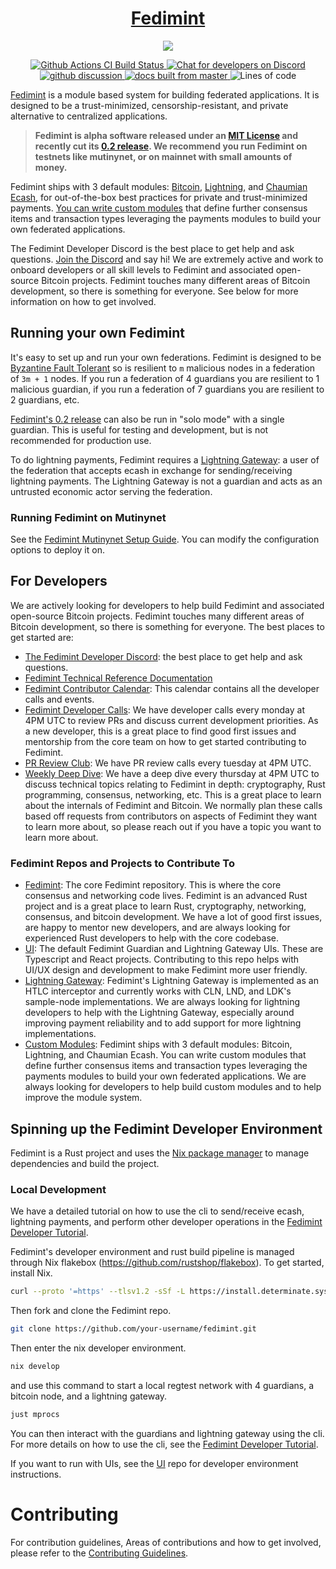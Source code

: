 <h1 align="center">
  <a href="https://fedimint.org">
    Fedimint
  </a>
</h1>

<p align="center">
    <img src="docs/banner.png">
</p>

<p align="center">
  <a href="https://github.com/fedimint/fedimint/actions/workflows/ci-nix.yml">
      <img src="https://github.com/fedimint/fedimint/actions/workflows/ci-nix.yml/badge.svg" alt="Github Actions CI Build Status">
  </a>
  <a href="https://chat.fedimint.org"><img alt="Chat for developers on Discord" src="https://img.shields.io/discord/990354215060795454?label=dev%20chat"></a>
  <a href="https://github.com/fedimint/fedimint/discussions">
    <img src="https://img.shields.io/badge/commmunity-discussion-blue" alt="github discussion">
  </a>
  <a href="https://docs.fedimint.org">
    <img src="https://img.shields.io/static/v1?label=Docs&message=master&color=007ec6&logo=GitBook&logoColor=ffffff" alt="docs built from master">
  </a>
  <img alt="Lines of code" src="https://img.shields.io/tokei/lines/github/fedimint/fedimint">
</p>

[Fedimint](https://fedimint.org) is a module based system for building federated applications. It is designed to be a trust-minimized, censorship-resistant, and private alternative to centralized applications.

> **Fedimint is alpha software released under an [MIT License](https://github.com/fedimint/fedimint/blob/master/LICENSE) and recently cut its [0.2 release](https://github.com/fedimint/fedimint/releases/latest). We recommend you run Fedimint on testnets like mutinynet, or on mainnet with small amounts of money.**

Fedimint ships with 3 default modules: [Bitcoin](https://github.com/bitcoin/bitcoin), [Lightning](https://github.com/lightning/bolts), and [Chaumian Ecash](https://en.wikipedia.org/wiki/Ecash), for out-of-the-box best practices for private and trust-minimized payments. [You can write custom modules](https://github.com/fedimint/fedimint-custom-modules-example) that define further consensus items and transaction types leveraging the payments modules to build your own federated applications.

The Fedimint Developer Discord is the best place to get help and ask questions. [Join the Discord](https://discord.gg/cEVEmqCgWG) and say hi! We are extremely active and work to onboard developers or all skill levels to Fedimint and associated open-source Bitcoin projects. Fedimint touches many different areas of Bitcoin development, so there is something for everyone. See below for more information on how to get involved.

## Running your own Fedimint

It's easy to set up and run your own federations. Fedimint is designed to be [Byzantine Fault Tolerant](https://en.wikipedia.org/wiki/Byzantine_fault) so is resilient to `m` malicious nodes in a federation of `3m + 1` nodes. If you run a federation of 4 guardians you are resilient to 1 malicious guardian, if you run a federation of 7 guardians you are resilient to 2 guardians, etc.

[Fedimint's 0.2 release](https://github.com/fedimint/fedimint/releases/latest) can also be run in "solo mode" with a single guardian. This is useful for testing and development, but is not recommended for production use.

To do lightning payments, Fedimint requires a [Lightning Gateway](https://github.com/fedimint/fedimint/blob/master/docs/gateway.md): a user of the federation that accepts ecash in exchange for sending/receiving lightning payments. The Lightning Gateway is not a guardian and acts as an untrusted economic actor serving the federation.

### Running Fedimint on Mutinynet

See the [Fedimint Mutinynet Setup Guide](./docs/setup-docs.md). You can modify the configuration options to deploy it on.

## For Developers

We are actively looking for developers to help build Fedimint and associated open-source Bitcoin projects. Fedimint touches many different areas of Bitcoin development, so there is something for everyone. The best places to get started are:

- [The Fedimint Developer Discord](https://discord.gg/cEVEmqCgWG): the best place to get help and ask questions.
- [Fedimint Technical Reference Documentation](https://docs.fedimint.org)
- [Fedimint Contributor Calendar](https://calendar.google.com/calendar/u/0/embed?src=fedimintcalendar@gmail.com): This calendar contains all the developer calls and events.
- [Fedimint Developer Calls](https://meet.jit.si/fedimintdevcall): We have developer calls every monday at 4PM UTC to review PRs and discuss current development priorities. As a new developer, this is a great place to find good first issues and mentorship from the core team on how to get started contributing to Fedimint.
- [PR Review Club](https://meet.jit.si/fedimintdevcall): We have PR review calls every tuesday at 4PM UTC.
- [Weekly Deep Dive](https://meet.jit.si/fedimintdevcall): We have a deep dive every thursday at 4PM UTC to discuss technical topics relating to Fedimint in depth: cryptography, Rust programming, consensus, networking, etc. This is a great place to learn about the internals of Fedimint and Bitcoin. We normally plan these calls based off requests from contributors on aspects of Fedimint they want to learn more about, so please reach out if you have a topic you want to learn more about.

### Fedimint Repos and Projects to Contribute To

- [Fedimint](https://github.com/fedimint/fedimint/issues?q=is%3Aissue+is%3Aopen+label%3A%22good+first+issue%22): The core Fedimint repository. This is where the core consensus and networking code lives. Fedimint is an advanced Rust project and is a great place to learn Rust, cryptography, networking, consensus, and bitcoin development. We have a lot of good first issues, are happy to mentor new developers, and are always looking for experienced Rust developers to help with the core codebase.
- [UI](https://github.com/fedimint/ui): The default Fedimint Guardian and Lightning Gateway UIs. These are Typescript and React projects. Contributing to this repo helps with UI/UX design and development to make Fedimint more user friendly.
- [Lightning Gateway](https://github.com/fedimint/fedimint/issues?q=is%3Aissue+is%3Aopen+label%3Alightning): Fedimint's Lightning Gateway is implemented as an HTLC interceptor and currently works with CLN, LND, and LDK's sample-node implementations. We are always looking for lightning developers to help with the Lightning Gateway, especially around improving payment reliability and to add support for more lightning implementations.
- [Custom Modules](https://github.com/fedimint/fedimint-custom-modules-example): Fedimint ships with 3 default modules: Bitcoin, Lightning, and Chaumian Ecash. You can write custom modules that define further consensus items and transaction types leveraging the payments modules to build your own federated applications. We are always looking for developers to help build custom modules and to help improve the module system.

## Spinning up the Fedimint Developer Environment

Fedimint is a Rust project and uses the [Nix package manager](https://nixos.org/) to manage dependencies and build the project.

### Local Development

We have a detailed tutorial on how to use the cli to send/receive ecash, lightning payments, and perform other developer operations in the [Fedimint Developer Tutorial](https://github.com/fedimint/fedimint/blob/master/docs/tutorial.md).

Fedimint's developer environment and rust build pipeline is managed through Nix flakebox (https://github.com/rustshop/flakebox). To get started, install Nix.

```bash
curl --proto '=https' --tlsv1.2 -sSf -L https://install.determinate.systems/nix | sh -s -- install
```

Then fork and clone the Fedimint repo.

```bash
git clone https://github.com/your-username/fedimint.git
```

Then enter the nix developer environment.

```bash
nix develop
```

and use this command to start a local regtest network with 4 guardians, a bitcoin node, and a lightning gateway.

```bash
just mprocs
```

You can then interact with the guardians and lightning gateway using the cli. For more details on how to use the cli, see the [Fedimint Developer Tutorial](https://github.com/fedimint/fedimint/blob/master/docs/tutorial.md).

If you want to run with UIs, see the [UI](https://github.com/fedimint/ui) repo for developer environment instructions.

# Contributing

For contribution guidelines, Areas of contributions and how to get involved, please refer to the [Contributing Guidelines](CONTRIBUTING.md).
